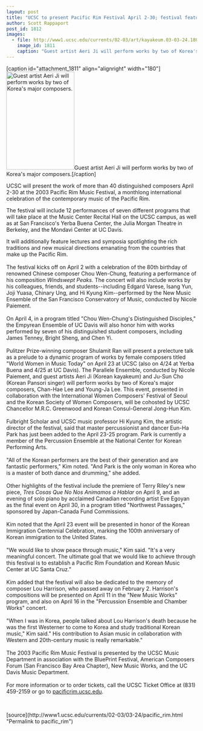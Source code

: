 ```yaml
---
layout: post
title: "UCSC to present Pacific Rim Festival April 2-30; festival features works of over 40 distinguished composers"
author: Scott Rappaport
post_id: 1812
images:
  - file: http://www1.ucsc.edu/currents/02-03/art/kayakeum.03-03-24.180.jpg
    image_id: 1811
    caption: "Guest artist Aeri Ji will perform works by two of Korea's major composers."
---
```


[caption id="attachment_1811" align="alignright" width="180"]<a href="http://localhost/mysite/wp-content/uploads/2003/03/kayakeum.03-03-24.180.jpg"><img class="size-full wp-image-1811" src="http://localhost/mysite/wp-content/uploads/2003/03/kayakeum.03-03-24.180.jpg" alt="Guest artist Aeri Ji will perform works by two of Korea's major composers." width="180" height="259" /></a>Guest artist Aeri Ji will perform works by two of Korea's major composers.[/caption]
<p>
  UCSC will present the work of more than 40 distinguished composers April 2-30 at the 2003 Pacific Rim Music Festival, a monthlong international celebration of the contemporary music of the Pacific Rim.
</p>
<p>
  The festival will include 12 performances of seven different programs that will take place at the Music Center Recital Hall on the UCSC campus, as well as at San Francisco's Yerba Buena Center, the Julia Morgan Theatre in Berkeley, and the Mondavi Center at UC Davis.<br>
</p>
<p>
  It will additionally feature lectures and symposia spotlighting the rich traditions and new musical directions emanating from the countries that make up the Pacific Rim.<br>
  <br>
  The festival kicks off on April 2 with a celebration of the 80th birthday of renowned Chinese composer Chou Wen-Chung, featuring a performance of his composition <i>Windswept Peaks.</i> The concert will also include works by his colleagues, friends, and students--including Edgard Varese, Isang Yun, Joji Yuasa, Chinary Ung, and Hi Kyung Kim--performed by the New Music Ensemble of the San Francisco Conservatory of Music, conducted by Nicole Paiement.<br>
  <br>
  On April 4, in a program titled "Chou Wen-Chung's Distinguished Disciples," the Empyrean Ensemble of UC Davis will also honor him with works performed by seven of his distinguished student composers, including James Tenney, Bright Sheng, and Chen Yi.<br>
  <br>
  Pulitzer Prize-winning composer Shulamit Ran will present a prelecture talk as a prelude to a dynamic program of works by female composers titled "World Women in Music Today" on April 23 at UCSC (also on 4/24 at Yerba Buena and 4/25 at UC Davis). The Parallele Ensemble, conducted by Nicole Paiement, and guest artists Aeri Ji (Korean kayakeum) and Ju-Sun Cho (Korean Pansori singer) will perform works by two of Korea's major composers, Chan-Hae Lee and Young-Ja Lee. This event, presented in collaboration with the International Women Composers' Festival of Seoul and the Korean Society of Women Composers, will be cohosted by UCSC Chancellor M.R.C. Greenwood and Korean Consul-General Jong-Hun Kim.<br>
  <br>
  Fulbright Scholar and UCSC music professor Hi Kyung Kim, the artistic director of the festival, said that master percussionist and dancer Eun-Ha Park has just been added to the April 23-25 program. Park is currently a member of the Percussion Ensemble at the National Center for Korean Performing Arts.<br>
  <br>
  "All of the Korean performers are the best of their generation and are fantastic performers," Kim noted. "And Park is the only woman in Korea who is a master of both dance and drumming," she added.<br>
  <br>
  Other highlights of the festival include the premiere of Terry Riley's new piece, <i>Tres Cosas Que No Nos Animamos a Hablar</i> on April 9, and an evening of solo piano by acclaimed Canadian recording artist Eve Egoyan as the final event on April 30, in a program titled "Northwest Passages," sponsored by Japan-Canada Fund Commissions.<br>
  <br>
  Kim noted that the April 23 event will be presented in honor of the Korean Immigration Centennial Celebration, marking the 100th anniversary of Korean immigration to the United States.<br>
  <br>
  "We would like to show peace through music," Kim said. "It's a very meaningful concert. The ultimate goal that we would like to achieve through this festival is to establish a Pacific Rim Foundation and Korean Music Center at UC Santa Cruz."<br>
  <br>
  Kim added that the festival will also be dedicated to the memory of composer Lou Harrison, who passed away on February 2. Harrison's compositions will be presented on April 11 in the "New Music Works" program, and also on April 16 in the "Percussion Ensemble and Chamber Works" concert.<br>
  <br>
  "When I was in Korea, people talked about Lou Harrison's death because he was the first Westerner to come to Korea and study traditional Korean music," Kim said." His contribution to Asian music in collaboration with Western and 20th-century music is really remarkable."<br>
  <br>
  The 2003 Pacific Rim Music Festival is presented by the UCSC Music Department in association with the BluePrint Festival, American Composers Forum (San Francisco Bay Area Chapter), New Music Works, and the UC Davis Music Department.<br>
  <br>
  For more information or to order tickets, call the UCSC Ticket Office at (831) 459-2159 or go to <a href="http://pacificrim.ucsc.edu">pacificrim.ucsc.edu</a>.<br>
</p>
<p>
  <br>

</p>
<p>

</p>
[source](http://www1.ucsc.edu/currents/02-03/03-24/pacific_rim.html "Permalink to pacific_rim")
